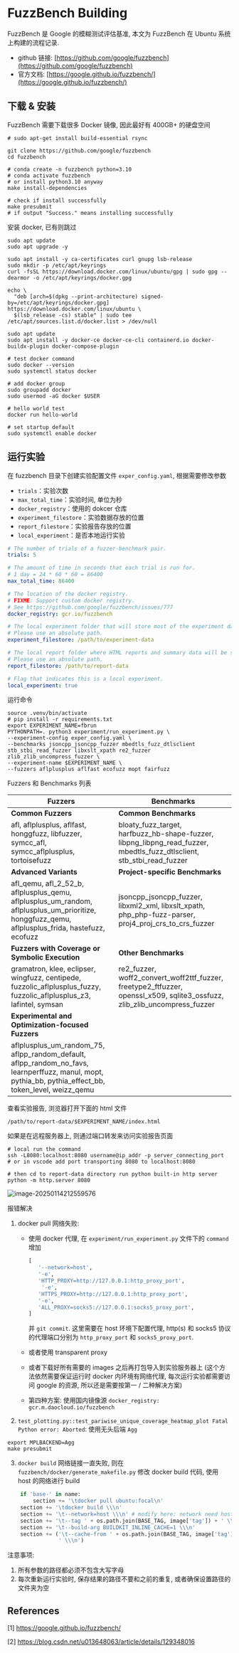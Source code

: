 # FuzzBench Building

FuzzBench 是 Google 的模糊测试评估基准, 本文为 FuzzBench 在 Ubuntu 系统上构建的流程记录.

+ github 链接: [https://github.com/google/fuzzbench](https://github.com/google/fuzzbench)
+ 官方文档: [https://google.github.io/fuzzbench/](https://google.github.io/fuzzbench/)



## 下载 & 安装

FuzzBench 需要下载很多 Docker 镜像, 因此最好有 400GB+ 的硬盘空间



```shell
# sudo apt-get install build-essential rsync

git clone https://github.com/google/fuzzbench
cd fuzzbench

# conda create -n fuzzbench python=3.10
# conda activate fuzzbench
# or install python3.10 anyway
make install-dependencies

# check if install successfully
make presubmit
# if output "Success." means installing successfully
```



安装 docker, 已有则跳过

```shell
sudo apt update
sudo apt upgrade -y

sudo apt install -y ca-certificates curl gnupg lsb-release
sudo mkdir -p /etc/apt/keyrings
curl -fsSL https://download.docker.com/linux/ubuntu/gpg | sudo gpg --dearmor -o /etc/apt/keyrings/docker.gpg

echo \
  "deb [arch=$(dpkg --print-architecture) signed-by=/etc/apt/keyrings/docker.gpg] https://download.docker.com/linux/ubuntu \
  $(lsb_release -cs) stable" | sudo tee /etc/apt/sources.list.d/docker.list > /dev/null

sudo apt update
sudo apt install -y docker-ce docker-ce-cli containerd.io docker-buildx-plugin docker-compose-plugin

# test docker command
sudo docker --version
sudo systemctl status docker

# add docker group
sudo groupadd docker
sudo usermod -aG docker $USER

# hello world test
docker run hello-world

# set startup default
sudo systemctl enable docker
```





## 运行实验

在 fuzzbench 目录下创建实验配置文件 `exper_config.yaml`, 根据需要修改参数

+ `trials`：实验次数
+ `max_total_time`：实验时间, 单位为秒
+ `docker_registry`：使用的 dokcer 仓库
+ `experiment_filestore`：实验数据存放的位置
+ `report_filestore`：实验报告存放的位置
+ `local_experiment`：是否本地运行实验

```yaml
# The number of trials of a fuzzer-benchmark pair.
trials: 5

# The amount of time in seconds that each trial is run for.
# 1 day = 24 * 60 * 60 = 86400
max_total_time: 86400

# The location of the docker registry.
# FIXME: Support custom docker registry.
# See https://github.com/google/fuzzbench/issues/777
docker_registry: gcr.io/fuzzbench

# The local experiment folder that will store most of the experiment data.
# Please use an absolute path.
experiment_filestore: /path/to/experiment-data

# The local report folder where HTML reports and summary data will be stored.
# Please use an absolute path.
report_filestore: /path/to/report-data

# Flag that indicates this is a local experiment.
local_experiment: true
```



运行命令

```shell
source .venv/bin/activate
# pip install -r requirements.txt
export EXPERIMENT_NAME=fbrun
PYTHONPATH=. python3 experiment/run_experiment.py \
--experiment-config exper_config.yaml \
--benchmarks jsoncpp_jsoncpp_fuzzer mbedtls_fuzz_dtlsclient stb_stbi_read_fuzzer libxslt_xpath re2_fuzzer zlib_zlib_uncompress_fuzzer \
--experiment-name $EXPERIMENT_NAME \
--fuzzers aflplusplus aflfast ecofuzz mopt fairfuzz
```



Fuzzers 和 Benchmarks 列表

| Fuzzers                                                      | Benchmarks                                                   |
| ------------------------------------------------------------ | ------------------------------------------------------------ |
| **Common Fuzzers**                                           | **Common Benchmarks**                                        |
| afl, aflplusplus, aflfast, honggfuzz, libfuzzer, symcc_afl, symcc_aflplusplus, tortoisefuzz | bloaty_fuzz_target, harfbuzz_hb-shape-fuzzer, libpng_libpng_read_fuzzer, mbedtls_fuzz_dtlsclient, stb_stbi_read_fuzzer |
| **Advanced Variants**                                        | **Project-specific Benchmarks**                              |
| afl_qemu, afl_2_52_b, aflplusplus_qemu, aflplusplus_um_random, aflplusplus_um_prioritize, honggfuzz_qemu, aflplusplus_frida, hastefuzz, ecofuzz | jsoncpp_jsoncpp_fuzzer, libxml2_xml, libxslt_xpath, php_php-fuzz-parser, proj4_proj_crs_to_crs_fuzzer |
| **Fuzzers with Coverage or Symbolic Execution**              | **Other Benchmarks**                                         |
| gramatron, klee, eclipser, wingfuzz, centipede, fuzzolic_aflplusplus_fuzzy, fuzzolic_aflplusplus_z3, lafintel, symsan | re2_fuzzer, woff2_convert_woff2ttf_fuzzer, freetype2_ftfuzzer, openssl_x509, sqlite3_ossfuzz, zlib_zlib_uncompress_fuzzer |
| **Experimental and Optimization-focused Fuzzers**            |                                                              |
| aflplusplus_um_random_75, aflpp_random_default, aflpp_random_no_favs, learnperffuzz, manul, mopt, pythia_bb, pythia_effect_bb, token_level, weizz_qemu |                                                              |



查看实验报告, 浏览器打开下面的 html 文件

```shell
/path/to/report-data/$EXPERIMENT_NAME/index.html
```

如果是在远程服务器上, 则通过端口转发来访问实验报告页面

```shell
# local run the command
ssh -L8080:localhost:8080 username@ip_addr -p server_connecting_port
# or in vscode add port transporting 8080 to localhost:8080

# then cd to report-data directory run python built-in http server
python -m http.server 8080
```

![image-20250114212559576](assets/image-20250114212559576.png)



报错解决

1. docker pull 网络失败: 
   + 使用 docker 代理, 在 `experiment/run_experiment.py` 文件下的 `command` 增加 
   
     ```python
     [
     	'--network=host',
     	'-e',
     	'HTTP_PROXY=http://127.0.0.1:http_proxy_port',
         '-e',
     	'HTTPS_PROXY=http://127.0.0.1:http_proxy_port',
     	'-e',
     	'ALL_PROXY=socks5://127.0.0.1:socks5_proxy_port',
     ]
     ```
   
     并 `git commit`. 这里需要在 host 环境下配置代理, http(s) 和 socks5 协议的代理端口分别为 `http_proxy_port` 和 `socks5_proxy_port`.
   
   + 或者使用 transparent proxy 
   
   + 或者下载好所有需要的 images 之后再打包导入到实验服务器上 (这个方法依然需要保证运行时 docker 内环境有网络代理, 每次运行实验都需要访问 google 的资源, 所以还是需要按第一 / 二种解决方案)
   
   + 第四种方案: 使用国内镜像源 `docker_registry: gcr.m.daocloud.io/fuzzbench`
   
2. `test_plotting.py::test_pariwise_unique_coverage_heatmap_plot Fatal Python error: Aborted`: 使用无头后端 `Agg`

```shell
export MPLBACKEND=Agg
make presubmit
```

3. `docker build` 网络链接一直失败, 则在`fuzzbench/docker/generate_makefile.py` 修改 docker build 代码, 使用 host 的网络进行 build

```python
    if 'base-' in name:
        section += '\tdocker pull ubuntu:focal\n'
    section += '\tdocker build \\\n'
    section += '\t--network=host \\\n' # modify here: network need host or not? yes!
    section += '\t--tag ' + os.path.join(BASE_TAG, image['tag']) + ' \\\n'
    section += '\t--build-arg BUILDKIT_INLINE_CACHE=1 \\\n'
    section += ('\t--cache-from ' + os.path.join(BASE_TAG, image['tag']) +
                ' \\\n')
```





注意事项: 

1. 所有参数的路径都必须不包含大写字母
2. 每次重新运行实验时, 保存结果的路径不要和之前的重复, 或者确保设置路径的文件夹为空





## References

[1] https://google.github.io/fuzzbench/

[2] https://blog.csdn.net/u013648063/article/details/129348016

